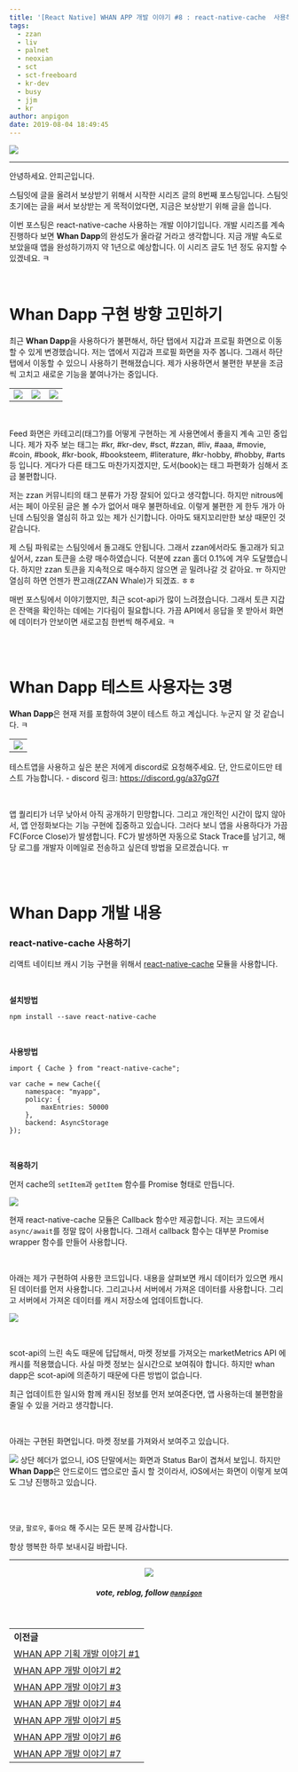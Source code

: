 ```yaml
---
title: '[React Native] WHAN APP 개발 이야기 #8 : react-native-cache  사용하기'
tags:
  - zzan
  - liv
  - palnet
  - neoxian
  - sct
  - sct-freeboard
  - kr-dev
  - busy
  - jjm
  - kr
author: anpigon
date: 2019-08-04 18:49:45
---
```


![](https://files.steempeak.com/file/steempeak/anpigon/PA0Z9o93-whan_dapp_dev.png)
***

안녕하세요. 안피곤입니다.

스팀잇에 글을 올려서 보상받기 위해서 시작한 시리즈 글의 8번째 포스팅입니다.  스팀잇 초기에는 글을 써서 보상받는 게 목적이었다면, 지금은 보상받기 위해 글을 씁니다. 

이번 포스팅은 react-native-cache  사용하는 개발 이야기입니다. 개발 시리즈를 계속 진행하다 보면 **Whan Dapp**의 완성도가 올라갈 거라고 생각합니다. 지금 개발 속도로 보았을때 앱을 완성하기까지 약 1년으로 예상합니다. 이 시리즈 글도 1년 정도 유지할 수 있겠네요. ㅋ

<br>

# Whan Dapp 구현 방향 고민하기

최근 **Whan Dapp**을 사용하다가 불편해서, 하단 탭에서 지갑과 프로필 화면으로 이동할 수 있게 변경했습니다. 저는 앱에서 지갑과 프로필 화면을 자주 봅니다. 그래서 하단 탭에서 이동할 수 있으니 사용하기 편해졌습니다. 제가 사용하면서 불편한 부분을 조금씩 고치고 새로운 기능을 붙여나가는 중입니다. 

||||
|-|-|-|
|![](https://files.steempeak.com/file/steempeak/anpigon/YKLqhAHB-KakaoTalk_Photo_2019-08-04-17-05-37.jpeg)|![](https://files.steempeak.com/file/steempeak/anpigon/NvXIP7ku-KakaoTalk_Photo_2019-08-04-17-05-32.jpeg)|![](https://files.steempeak.com/file/steempeak/anpigon/yTwZpDoG-KakaoTalk_Photo_2019-08-04-17-05-42.jpeg)|

<br>

Feed 화면은 카테고리(태그?)를 어떻게 구현하는 게 사용면에서 좋을지 계속 고민 중입니다. 제가 자주 보는 태그는 #kr, #kr-dev, #sct, #zzan, #liv, #aaa, #movie, #coin, #book, #kr-book, #booksteem, #literature, #kr-hobby, #hobby, #arts 등 입니다. 게다가 다른 태그도 마찬가지겠지만, 도서(book)는 태그 파편화가 심해서 조금 불편합니다.

저는 zzan 커뮤니티의 태그 분류가 가장 잘되어 있다고 생각합니다. 하지만 nitrous에서는 페이 아웃된 글은 볼 수가 없어서 매우 불편하네요. 이렇게 불편한 게 한두 개가 아닌데 스팀잇을 열심히 하고 있는 제가 신기합니다. 아마도 돼지꼬리만한 보상 때문인 것 같습니다. 

제 스팀 파워로는 스팀잇에서 돌고래도 안됩니다. 그래서 zzan에서라도 돌고래가 되고 싶어서, zzan 토큰을 소량 매수하였습니다. 덕분에  zzan 홀더 0.1%에 겨우 도달했습니다. 하지만 zzan 토큰을 지속적으로 매수하지 않으면 곧 밀려나갈 것 같아요. ㅠ 하지만 열심히 하면 언젠가 짠고래(ZZAN Whale)가 되겠죠. ㅎㅎ

매번 포스팅에서 이야기했지만, 최근 scot-api가 많이 느려졌습니다. 그래서 토큰 지갑은 잔액을 확인하는 데에는 기다림이 필요합니다. 가끔 API에서 응답을 못 받아서 화면에 데이터가 안보이면 새로고침 한번씩 해주세요. ㅋ

<br>
<br>

# Whan Dapp 테스트 사용자는 3명

**Whan Dapp**은 현재 저를 포함하여 3분이 테스트 하고 계십니다. 누군지 알 것 같습니다. ㅋ

||
|-|
|![](https://files.steempeak.com/file/steempeak/anpigon/8oSaPeAL-E18489E185B3E1848FE185B3E18485E185B5E186ABE18489E185A3E186BA202019-08-0420E1848BE185A9E18492E185AE205.07.57.png)|

 테스트앱을 사용하고 싶은 분은 저에게 discord로 요청해주세요. 단, 안드로이드만 테스트 가능합니다.
\- discord 링크: https://discord.gg/a37gG7f

<br>

앱 퀄리티가 너무 낮아서 아직 공개하기 민망합니다. 그리고 개인적인 시간이 많지 않아서, 앱 안정화보다는 기능 구현에 집중하고 있습니다. 그러다 보니 앱을 사용하다가 가끔  FC(Force Close)가 발생합니다. FC가 발생하면 자동으로 Stack Trace를 남기고, 해당 로그를 개발자 이메일로 전송하고 싶은데 방법을 모르겠습니다. ㅠ

<br>
<br>

# Whan Dapp 개발 내용

### react-native-cache  사용하기

리액트 네이티브 캐시 기능 구현을 위해서 [react-native-cache](https://github.com/timfpark/react-native-cache) 모듈을 사용합니다.

<br>

**설치방법**
```
npm install --save react-native-cache
```

<br>

**사용방법**
```
import { Cache } from "react-native-cache";

var cache = new Cache({
    namespace: "myapp",
    policy: {
        maxEntries: 50000
    },
    backend: AsyncStorage
});
```

<br>

**적용하기**

먼저 cache의 `setItem`과 `getItem` 함수를 Promise 형태로 만듭니다.

![](https://files.steempeak.com/file/steempeak/anpigon/il6HDiaH-code1.png)

현재 react-native-cache 모듈은 Callback 함수만 제공합니다. 저는 코드에서`async/await`를 정말 많이 사용합니다. 그래서 callback 함수는 대부분 Promise wrapper 함수를 만들어 사용합니다.

<br>

아래는 제가 구현하여 사용한 코드입니다. 내용을 살펴보면 캐시 데이터가 있으면 캐시된 데이터를 먼저 사용합니다. 그리고나서 서버에서 가져온 데이터를 사용합니다. 그리고 서버에서 가져온 데이터를 캐시 저장소에 업데이트합니다.

![](https://files.steempeak.com/file/steempeak/anpigon/jV00fSYW-code2.png)

<br>

scot-api의 느린 속도 때문에 답답해서, 마켓 정보를 가져오는 marketMetrics API 에 캐시를 적용했습니다. 사실 마켓 정보는 실시간으로 보여줘야 합니다.  하지만 whan dapp은 scot-api에 의존하기 때문에 다른 방법이 없습니다. 

최근 업데이트한 일시와 함께 캐시된 정보를 먼저 보여준다면, 앱 사용하는데 불편함을 줄일 수 있을 거라고 생각합니다.

<br>

아래는 구현된 화면입니다. 마켓 정보를 가져와서 보여주고 있습니다. 

![](https://files.steempeak.com/file/steempeak/anpigon/TboXEPNx-2019-08-042017-46-34.2019-08-042017_47_31.gif)
상단 헤더가 없으니, iOS 단말에서는 화면과  Status Bar이 겹쳐서 보입니. 하지만 **Whan Dapp**은 안드로이드 앱으로만 출시 할 것이라서, iOS에서는 화면이 이렇게 보여도 그냥 진행하고 있습니다. 

<br>
<br>

 `댓글`, `팔로우`, `좋아요` 해 주시는 모든 분께 감사합니다.

항상 행복한 하루 보내시길 바랍니다.

***

<center><img src='https://steemitimages.com/400x0/https://cdn.steemitimages.com/DQmQmWhMN6zNrLmKJRKhvSScEgWZmpb8zCeE2Gray1krbv6/BC054B6E-6F73-46D0-88E4-C88EB8167037.jpeg'><h5>vote, reblog, follow <code><a href='/@anpigon'>@anpigon</a></code></h5></center>

<br>

||
|-|
|**이전글**|
|[WHAN APP 기획 개발 이야기 #1](/sct/@anpigon/snax-whan-app)|
|[WHAN APP 개발 이야기 #2](/zzan/@anpigon/react-native-whan-app-2)|
|[WHAN APP 개발 이야기 #3](/test/@anpigon/20190709t020445612z)|
|[WHAN APP 개발 이야기 #4](/zzan/@anpigon/react-native-whan-app-4)|
|[WHAN APP 개발 이야기 #5](/zzan/@anpigon/react-native-whan-app-5)|
|[WHAN APP 개발 이야기 #6](/zzan/@anpigon/react-native-whan-app-6)|
|[WHAN APP 개발 이야기 #7](/zzan/@anpigon/20190721033641041z)|
